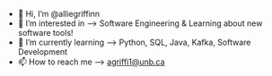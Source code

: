 - 👋 Hi, I’m @alliegriffinn
- 👀 I’m interested in --> Software Engineering & Learning about new software tools!
- 🌱 I’m currently learning --> Python, SQL, Java, Kafka, Software Development
- 📫 How to reach me --> agriffi1@unb.ca

<!---
alliegriffinn/alliegriffinn is a ✨ special ✨ repository because its `README.md` (this file) appears on your GitHub profile.
You can click the Preview link to take a look at your changes.
--->
